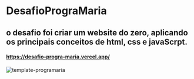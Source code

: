 # DesafioPrograMaria
## o desafio foi criar um website do zero, aplicando os principais conceitos de html, css e javaScrpt.
#### https://desafio-progra-maria.vercel.app/
![template-programaria](https://user-images.githubusercontent.com/85469805/128578708-8e57a395-8223-428b-9373-f36732e50cf8.png)
